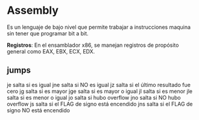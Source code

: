 # Assembly
Es un lenguaje de bajo nivel que permite trabajar a instrucciones maquina sin tener que programar bit a bit.

**Registros**: En el ensamblador x86, se manejan registros de propósito general como EAX, EBX, ECX, EDX.

## jumps
je salta si es igual
jne salta si NO es igual
jz salta si el último resultado fue cero
jg salta si es mayor
jge salta si es mayor o igual
jl salta si es menor
jle salta si es menor o igual
jo salta si hubo overflow
jno salta si NO hubo overflow
js salta si el FLAG de signo está encendido
jns salta si el FLAG de signo NO está encendido